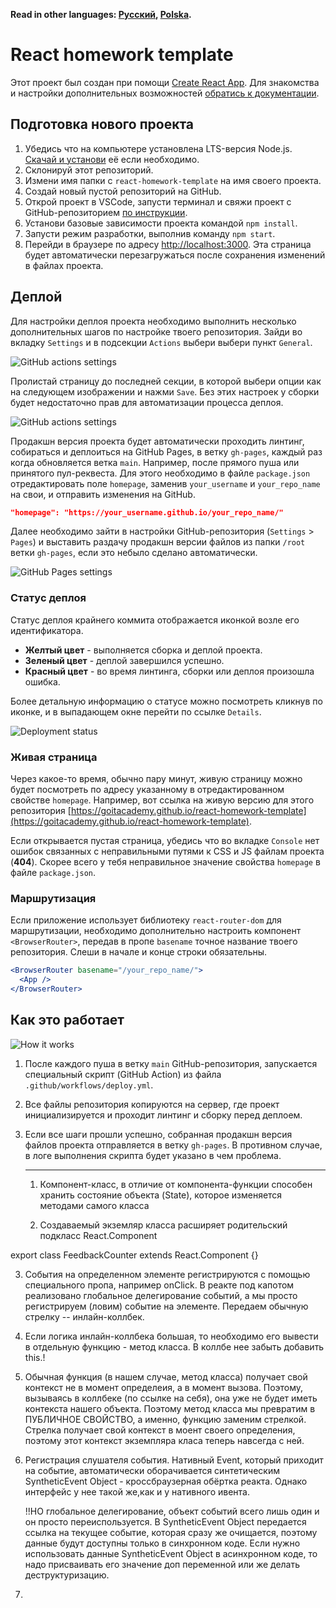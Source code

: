 **Read in other languages: [Русский](README.md), [Polska](README.pl.md).**

# React homework template

Этот проект был создан при помощи
[Create React App](https://github.com/facebook/create-react-app). Для знакомства
и настройки дополнительных возможностей
[обратись к документации](https://facebook.github.io/create-react-app/docs/getting-started).

## Подготовка нового проекта

1. Убедись что на компьютере установлена LTS-версия Node.js.
   [Скачай и установи](https://nodejs.org/en/) её если необходимо.
2. Склонируй этот репозиторий.
3. Измени имя папки с `react-homework-template` на имя своего проекта.
4. Создай новый пустой репозиторий на GitHub.
5. Открой проект в VSCode, запусти терминал и свяжи проект с GitHub-репозиторием
   [по инструкции](https://docs.github.com/en/get-started/getting-started-with-git/managing-remote-repositories#changing-a-remote-repositorys-url).
6. Установи базовые зависимости проекта командой `npm install`.
7. Запусти режим разработки, выполнив команду `npm start`.
8. Перейди в браузере по адресу [http://localhost:3000](http://localhost:3000).
   Эта страница будет автоматически перезагружаться после сохранения изменений в
   файлах проекта.

## Деплой

Для настройки деплоя проекта необходимо выполнить несколько дополнительных шагов
по настройке твоего репозитория. Зайди во вкладку `Settings` и в подсекции
`Actions` выбери выбери пункт `General`.

![GitHub actions settings](./assets/actions-config-step-1.png)

Пролистай страницу до последней секции, в которой выбери опции как на следующем
изображении и нажми `Save`. Без этих настроек у сборки будет недостаточно прав
для автоматизации процесса деплоя.

![GitHub actions settings](./assets/actions-config-step-2.png)

Продакшн версия проекта будет автоматически проходить линтинг, собираться и
деплоиться на GitHub Pages, в ветку `gh-pages`, каждый раз когда обновляется
ветка `main`. Например, после прямого пуша или принятого пул-реквеста. Для этого
необходимо в файле `package.json` отредактировать поле `homepage`, заменив
`your_username` и `your_repo_name` на свои, и отправить изменения на GitHub.

```json
"homepage": "https://your_username.github.io/your_repo_name/"
```

Далее необходимо зайти в настройки GitHub-репозитория (`Settings` > `Pages`) и
выставить раздачу продакшн версии файлов из папки `/root` ветки `gh-pages`, если
это небыло сделано автоматически.

![GitHub Pages settings](./assets/repo-settings.png)

### Статус деплоя

Статус деплоя крайнего коммита отображается иконкой возле его идентификатора.

- **Желтый цвет** - выполняется сборка и деплой проекта.
- **Зеленый цвет** - деплой завершился успешно.
- **Красный цвет** - во время линтинга, сборки или деплоя произошла ошибка.

Более детальную информацию о статусе можно посмотреть кликнув по иконке, и в
выпадающем окне перейти по ссылке `Details`.

![Deployment status](./assets/status.png)

### Живая страница

Через какое-то время, обычно пару минут, живую страницу можно будет посмотреть
по адресу указанному в отредактированном свойстве `homepage`. Например, вот
ссылка на живую версию для этого репозитория
[https://goitacademy.github.io/react-homework-template](https://goitacademy.github.io/react-homework-template).

Если открывается пустая страница, убедись что во вкладке `Console` нет ошибок
связанных с неправильными путями к CSS и JS файлам проекта (**404**). Скорее
всего у тебя неправильное значение свойства `homepage` в файле `package.json`.

### Маршрутизация

Если приложение использует библиотеку `react-router-dom` для маршрутизации,
необходимо дополнительно настроить компонент `<BrowserRouter>`, передав в пропе
`basename` точное название твоего репозитория. Слеши в начале и конце строки
обязательны.

```jsx
<BrowserRouter basename="/your_repo_name/">
  <App />
</BrowserRouter>
```

## Как это работает

![How it works](./assets/how-it-works.png)

1. После каждого пуша в ветку `main` GitHub-репозитория, запускается специальный
   скрипт (GitHub Action) из файла `.github/workflows/deploy.yml`.
2. Все файлы репозитория копируются на сервер, где проект инициализируется и
   проходит линтинг и сборку перед деплоем.
3. Если все шаги прошли успешно, собранная продакшн версия файлов проекта
   отправляется в ветку `gh-pages`. В противном случае, в логе выполнения
   скрипта будет указано в чем проблема.

   ***

   1. Компонент-класс, в отличие от компонента-функции способен хранить
      состояние объекта (State), которое изменяется методами самого класса

   2. Создаваемый экземляр класса расширяет родительский подкласс
      React.Component

export class FeedbackCounter extends React.Component {}

3.  События на определенном элементе регистрируются с помощью специального
    пропа, например onClick. В реакте под капотом реализовано глобальное
    делегирование событий, а мы просто регистрируем (ловим) событие на элементе.
    Передаем обычную стрелку -- инлайн-коллбек.

4.  Если логика инлайн-коллбека большая, то необходимо его вывести в отдельную
    функцию - метод класса. В коллбе нее забыть добавить this.!

5.  Обычная функция (в нашем случае, метод класса) получает свой контекст не в
    момент определеия, а в момент вызова. Поэтому, вызываясь в коллбеке (по
    ссылке на себя), она уже не будет иметь контекста нашего объекта. Поэтому
    метод класса мы превратим в ПУБЛИЧНОЕ СВОЙСТВО, а именно, функцию заменим
    стрелкой. Стрелка получает свой контекст в моент своего определения, поэтому
    этот контекст экземпляра класа теперь навсегда с ней.

6.  Регистрация слушателя события. Нативный Event, который приходит на событие,
    автоматически оборачивается синтетическим SyntheticEvent Object -
    кроссбраузерная обёртка реакта. Однако интерфейс у нее такой же,как и у
    нативного ивента.

    !!НО глобальное делегирование, объект событий всего лишь один и он просто
    переиспользуется. В SyntheticEvent Object передается ссылка на текущее
    событие, которая сразу же очищается, поэтому данные будут доступны только в
    синхронном коде. Если нужно использовать данные SyntheticEvent Object в
    асинхронном коде, то надо присваивать его значение доп переменной или же
    делать деструктуризацию.

7.
